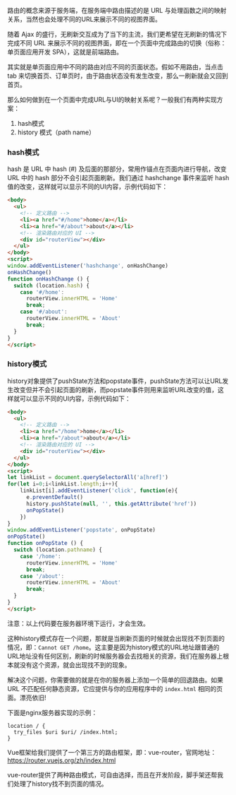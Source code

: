 
路由的概念来源于服务端，在服务端中路由描述的是 URL 与处理函数之间的映射关系，当然也会处理不同的URL来展示不同的视图界面。

随着 Ajax 的盛行，无刷新交互成为了当下的主流，我们更希望在无刷新的情况下完成不同 URL 来展示不同的视图界面，即在一个页面中完成路由的切换（俗称：单页面应用开发 SPA），这就是前端路由。

其实就是单页面应用中不同的路由对应不同的页面状态。假如不用路由，当点击 tab 来切换首页、订单页时，由于路由状态没有发生改变，那么一刷新就会又回到首页。

那么如何做到在一个页面中完成URL与UI的映射关系呢？一般我们有两种实现方案：

1.  hash模式
2.  history 模式（path name）

### hash模式

hash 是 URL 中 hash (#) 及后面的那部分，常用作锚点在页面内进行导航，改变 URL 中的 hash 部分不会引起页面刷新。我们通过 hashchange 事件来监听 hash 值的改变，这样就可以显示不同的UI内容，示例代码如下：

```html
<body>
  <ul>
    <!-- 定义路由 -->
    <li><a href="#/home">home</a></li>
    <li><a href="#/about">about</a></li>
    <!-- 渲染路由对应的 UI -->
    <div id="routerView"></div>
  </ul>
</body>
<script>
window.addEventListener('hashchange', onHashChange)
onHashChange()
function onHashChange () {
  switch (location.hash) {
    case '#/home':
      routerView.innerHTML = 'Home'
      break;
    case '#/about':
      routerView.innerHTML = 'About'
      break;
  }
}
</script>
```

### history模式

history对象提供了pushState方法和popstate事件，pushState方法可以让URL发生改变但并不会引起页面的刷新，而popstate事件则用来监听URL改变的值，这样就可以显示不同的UI内容，示例代码如下：

```html
<body>
  <ul>
    <!-- 定义路由 -->
    <li><a href="/home">home</a></li>
    <li><a href="/about">about</a></li>
    <!-- 渲染路由对应的 UI -->
    <div id="routerView"></div>
  </ul>
</body>
<script>
let linkList = document.querySelectorAll('a[href]')
for(let i=0;i<linkList.length;i++){
    linkList[i].addEventListener('click', function(e){
      e.preventDefault()
      history.pushState(null, '', this.getAttribute('href'))
      onPopState()
    })
}
window.addEventListener('popstate', onPopState)
onPopState()
function onPopState () {
  switch (location.pathname) {
    case '/home':
      routerView.innerHTML = 'Home'
      break;
    case '/about':
      routerView.innerHTML = 'About'
      break;
  }
}
</script>
```

注意：以上代码要在服务器环境下运行，才会生效。

这种history模式存在一个问题，那就是当刷新页面的时候就会出现找不到页面的情况，即：`Cannot GET /home`。这主要是因为history模式的URL地址跟普通的URL地址没有任何区别，刷新的时候服务器会去找相关的资源，我们在服务器上根本就没有这个资源，就会出现找不到的现象。

解决这个问题，你需要做的就是在你的服务器上添加一个简单的回退路由。如果 URL 不匹配任何静态资源，它应提供与你的应用程序中的 `index.html` 相同的页面。漂亮依旧!

下面是nginx服务器实现的示例：

```
location / {
  try_files $uri $uri/ /index.html;
}
```

Vue框架给我们提供了一个第三方的路由框架，即：vue-router，官网地址：https://router.vuejs.org/zh/index.html

vue-router提供了两种路由模式，可自由选择，而且在开发阶段，脚手架还帮我们处理了history找不到页面的情况。